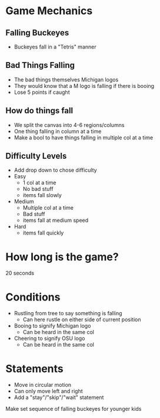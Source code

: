 # Game Mechanics

## Falling Buckeyes
- Buckeyes fall in a "Tetris" manner

## Bad Things Falling
- The bad things themselves Michigan logos
- They would know that a M logo is falling if there is booing
- Lose 5 points if caught

## How do things fall
- We split the canvas into 4-6 regions/columns
- One thing falling in column at a time
- Make a bool to have things falling in multiple col at a time


## Difficulty Levels
- Add drop down to chose difficulty
- Easy
    - 1 col at a time
    - No bad stuff
    - items fall slowly
- Medium
    - Multiple col at a time
    - Bad stuff
    - items fall at medium speed
- Hard
    - items fall quickly

# How long is the game?
20 seconds

# Conditions
- Rustling from tree to say something is falling
    - Can here rustle on either side of current position
- Booing to signify Michigan logo
    - Can be heard in the same col
- Cheering to signify OSU logo
    - Can be heard in the same col

# Statements
- Move in circular motion
- Can only move left and right
- Add a "stay"/"skip"/"wait" statement


Make set sequence of falling buckeyes for younger kids

